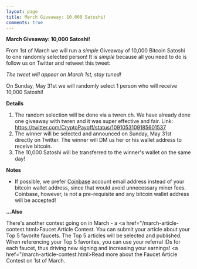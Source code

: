 ```yaml
---
layout: page
title: March Giveaway: 10,000 Satoshi!
comments: true
---
```


**March Giveaway: 10,000 Satoshi!**

From 1st of March we will run a <i>simple</i> Giveaway of 10,000 Bitcoin Satoshi to one randomly selected person! It is <i>simple</i> because all you need to do is follow us on Twitter and retweet this tweet:
<P>
<i>The tweet will appear on March 1st, stay tuned!</i>
</p>
On Sunday, May 31st we will randomly select 1 person who will receive 10,000 Satoshi!

**Details**

1. The random selection will be done via a twren.ch. We have already done one giveaway with twren and it was super effective and fair. Link: <a href="https://twitter.com/CryptoPayoff/status/1091053109185601537" target="_blank">https://twitter.com/CryptoPayoff/status/1091053109185601537</a>
2. The winner will be selected and announced on Sunday, May 31st directly on Twitter. The winner will DM us her or his wallet address to receive bitcoin.
3. The 10,000 Satoshi will be transferred to the winner's wallet on the same day!

**Notes**

- If possible, we prefer <a href="http://bit.ly/www-coinbase" target="_blank">Coinbase</a> account email address instead of your bitcoin wallet address, since that would avoid unnecessary miner fees. Coinbase, however, is not a pre-requisite and any bitcoin wallet address will be accepted!

**...Also**

There's another contest going on in March - a <a href="/march-article-contest.html>Faucet Article Contest</a>. You can submit your article about your Top 5 favorite faucets. The Top 5 articles will be selected and published. When referencing your Top 5 favorites, you can use your referral IDs for each faucet, thus driving new signing and increasing your earnings! <a href="/march-article-contest.html>Read more</a> about the Faucet Article Contest on 1st of March.
